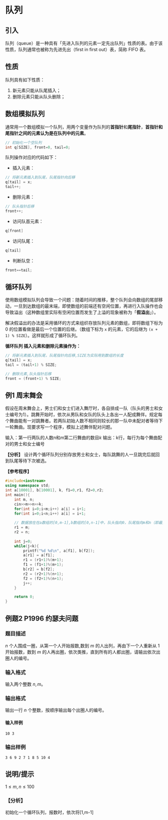# 队列

## 引入

队列（queue）是一种具有「先进入队列的元素一定先出队列」性质的表。由于该性质，队列通常也被称为先进先出（first in first out）表，简称 FIFO 表。

## 性质
队列具有如下性质：
1. 新元素只能从队尾插入；
2. 删除元素只能从队头删除；

## 数组模拟队列

通常用一个数组模拟一个队列，用两个变量作为队列的**首指针**和**尾指针**，**首指针和尾指针之间的元素认为是在队列中的元素**。
```cpp
// 初始化一个空队列
int q[SIZE], front=0, tail=0;
```
队列操作对应的代码如下：

-   插入元素：
```cpp
// 将新元素插入到队尾，队尾指针向后移
q[tail] = x; 
tail++;
```
-   删除元素：
```cpp
// 队头指针后移
front++;
```
-   访问队首元素：
```cpp
q[front]
```
-   访问队尾：
```cpp
q[tail]
```
-   判断队空：
```cpp
front==tail;
```

## 循环队列
使用数组模拟队列会导致一个问题：随着时间的推移，整个队列会向数组的尾部移动，一旦到达数组的最末端，即使数组的前端还有空闲位置，再进行入队操作也会导致溢出（这种数组里实际有空闲位置而发生了上溢的现象被称为「**假溢出**」）。

解决假溢出的办法是采用循环的方式来组织存放队列元素的数组，即将数组下标为 0 的位置看做是最后一个位置的后继。（数组下标为 `x` 的元素，它的后继为 `(x + 1) % SIZE`）。这样就形成了循环队列。

**循环队列 插入元素和删除元素操作为：**
```cpp
// 将新元素插入到队尾，队尾指针向后移,SIZE为实际用到数组的长度
q[tail] = x; 
tail = (tail+1) % SIZE;
```
```cpp
// 删除元素,队头指针后移
front = (front+1) % SIZE;
```

## 例1 周末舞会
假设在周末舞会上，男士们和女士们进入舞厅时，各自排成一队（队头的男士和女士编号为1）。跳舞开始时，依次从男队和女队的队头上各出一人配成舞伴。规定每个舞曲能有一对跳舞者。若两队初始人数不相同则较长的那一队中未配对者等待下一轮舞曲。现要求写一个程序，模拟上述舞伴配对问题。

输入：第一行两队的人数$n$和$m$第二行舞曲的数目$k$
输出：k行，每行为每个舞曲配对的男士和女士编号

**【分析】**
设计两个循环队列分别存放男士和女士，每队跳舞的人一旦跳完后就回到队尾等待下次被选。

**【参考程序】**
```cpp
#include<iostream>
using namespace std;
int a[10001], b[10001], k, f1=0,r1, f2=0,r2;
int main(){
	int m, n;
	cin>>m>>n>>k;
	for(int i=0;i<m;i++) a[i] = i+1;
	for(int i=0;i<n;i++) a[i] = i+1;
	
	// 数据放在在a数组的[0,m-1],b数组的[0,n-1]中，队头指向0，队尾指向m和n（即最后一个元素的下一个位置）
	r1 = m;
	r2 = n;
	
	int j=0;
	while(j<k){
		printf("%d %d\n", a[f1], b[f2]);
		a[r1] = a[f1];
		r1 = (r1+1)%(m+1);
		f1 = (f1+1)%(m+1);
		b[r2] = b[f2];
		r2 = (r2+1)%(n+1);
		f2 = (f2+1)%(n+1);
		j++;
	}

	return 0;
}
```

## 例题2 P1996 约瑟夫问题
### 题目描述

$n$ 个人围成一圈，从第一个人开始报数,数到 $m$ 的人出列，再由下一个人重新从 $1$ 开始报数，数到 $m$ 的人再出圈，依次类推，直到所有的人都出圈，请输出依次出圈人的编号。

### 输入格式

输入两个整数 $n,m$。

### 输出格式

输出一行 $n$ 个整数，按顺序输出每个出圈人的编号。

#### 输入样例

```
10 3
```

### 输出样例

```
3 6 9 2 7 1 8 5 10 4
```

## 说明/提示

$1 \le m, n \le 100$

### 【分析】
初始化一个循环队列，报数时，依次将[1,m-1]
<!--stackedit_data:
eyJoaXN0b3J5IjpbLTI1MTk4MDIzNCwtMTAyNTI4OTQ3NCw0MD
M0NDk0NTQsLTQwOTczOTI4MSwyOTg5MTI3MjMsMTM0NDE0MDg5
NCwyMDU5NzY2MjQ5LDEwNDY1Njg5NzldfQ==
-->